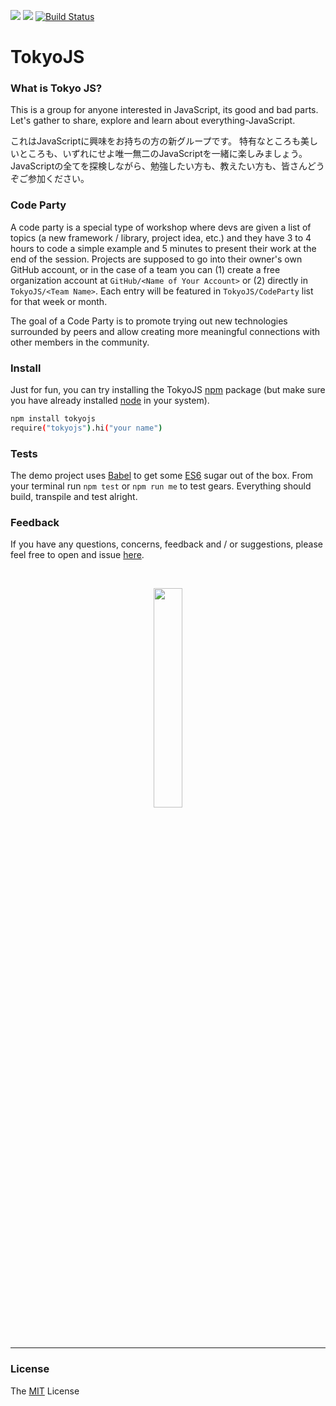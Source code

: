 ![](https://img.shields.io/badge/License-MIT-303030.svg?style=flat-square) ![](https://img.shields.io/badge/release-0.0.4-blue.svg?style=flat-square)
[![Build Status][TravisLogo]][TravisURL]


# TokyoJS

### What is Tokyo JS?

This is a group for anyone interested in JavaScript, its good and bad parts. Let's gather to share, explore and learn about everything-JavaScript.

これはJavaScriptに興味をお持ちの方の新グループです。 特有なところも美しいところも、いずれにせよ唯一無二のJavaScriptを一緒に楽しみましょう。 JavaScriptの全てを探検しながら、勉強したい方も、教えたい方も、皆さんどうぞご参加ください。

### Code Party

A code party is a special type of workshop where devs are given a list of topics (a new framework / library, project idea, etc.) and they have 3 to 4 hours to code a simple example and 5 minutes to present their work at the end of the session. Projects are supposed to go into their owner's own GitHub account, or in the case of a team you can (1) create a free organization account at `GitHub/<Name of Your Account>` or (2) directly in `TokyoJS/<Team Name>`. Each entry will be featured in `TokyoJS/CodeParty` list for that week or month.

The goal of a Code Party is to promote trying out new technologies surrounded by peers and allow creating more meaningful connections with other members in the community.

### Install

Just for fun, you can try installing the TokyoJS [npm](https://www.npmjs.com) package (but make sure you have already installed [node](https://nodejs.org) in your system).

```sh
npm install tokyojs
require("tokyojs").hi("your name")
```

### Tests

The demo project uses [Babel](http://babeljs.io) to get some [ES6](http://git.io/es6features) sugar out of the box. From your terminal run `npm test` or `npm run me` to test gears. Everything should build, transpile and test alright.

### Feedback

If you have any questions, concerns, feedback and / or suggestions, please feel free to open and issue [here](https://github.com/tokyojs/QA/issues).


<br>

<p align="center">
<a href="https://github.com/tokyojs/tokyojs/issues/4">
<img width="30%" src="https://cloud.githubusercontent.com/assets/8317250/7038418/69afd7cc-ddec-11e4-8d29-4b79fefa4df6.png">
</a>
</p>

<br>

<hr>

### License

The [MIT](http://opensource.org/licenses/MIT) License


[TravisLogo]: https://travis-ci.org/tokyojs/tokyojs.svg?style=flat-square
[Travis]: https://travis-ci.org/tokyojs/tokyojs

[TravisLogo]: http://img.shields.io/travis/tokyojs/tokyojs.svg?style=flat-square
[TravisURL]: http:////travis-ci.org/tokyojs/tokyojs
